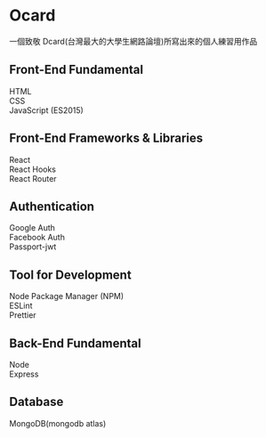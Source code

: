 # Ocard

一個致敬 Dcard(台灣最大的大學生網路論壇)所寫出來的個人練習用作品

## Front-End Fundamental

HTML  
CSS  
JavaScript (ES2015)

## Front-End Frameworks & Libraries

React  
React Hooks  
React Router

## Authentication

Google Auth  
Facebook Auth  
Passport-jwt

## Tool for Development

Node Package Manager (NPM)  
ESLint  
Prettier

## Back-End Fundamental

Node  
Express

## Database

MongoDB(mongodb atlas)
